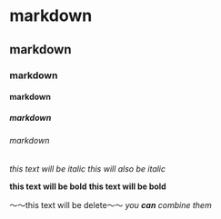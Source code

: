 # markdown
## markdown
### markdown
#### markdown
##### markdown
###### markdown
*this text will be italic*
_this will also be italic_

**this text will be bold**
__this text will be bold__

～～this text will be delete～～
_you **can** combine them_




